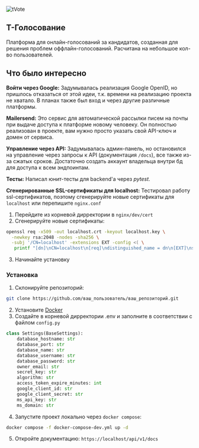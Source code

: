 ![tVote](https://i.ibb.co/5x24Qt9/Frame-12.png)

## Т-Голосование
Платформа для онлайн-голосований за кандидатов, созданная для решения проблем оффлайн-голосований. Расчитана на небольшое кол-во пользователей.  

## Что было интересно  
**Войти через Google:** Задумывалась реализация Google OpenID, но пришлось отказаться от этой идеи, т.к. времени на реализацию проекта не хватало. В планах также был вход и через другие различные платформы.  

**Mailersend:** Это сервис для автоматической рассылки писем на почты при выдаче доступа к платформе новому человеку. Он полностью реализован в проекте, вам нужно просто указать свой API-ключ и домен от сервиса.  

**Управление через API:** Задумывалась админ-панель, но остановился на управление через запросы к API (документация `/docs`), все также из-за сжатых сроков. Достаточно создать аккаунт владельца внутри бд для доступа к всем эндпоинтам.  

**Тесты:** Написал юнит-тесты для backend'a через *pytest*.  

**Сгенерированные SSL-сертификаты для localhost:** Тестировал работу ssl-сертификатов, поэтому сгенерируйте новые сертификаты для `localhost` или перепишите `nginx.conf`  
1. Перейдите из корневой дирректории в `nginx/dev/cert`
2. Сгенерируйте новые сертификаты:
```bash
openssl req -x509 -out localhost.crt -keyout localhost.key \
  -newkey rsa:2048 -nodes -sha256 \
  -subj '/CN=localhost' -extensions EXT -config <( \
   printf "[dn]\nCN=localhost\n[req]\ndistinguished_name = dn\n[EXT]\nsubjectAltName=DNS:localhost\nkeyUsage=digitalSignature\nextendedKeyUsage=serverAuth")
```
3. Начинайте установку

### Установка
1. Склонируйте репозиторий:
```bash
git clone https://github.com/ваш_пользователь/ваш_репозиторий.git
```  
2. Установите [Docker](https://www.docker.com/products/docker-desktop/)  
3. Создайте в корневой дирректории .env и заполните в соответствии с файлом `config.py`
```python
class Settings(BaseSettings):
    database_hostname: str
    database_port: str
    database_name: str
    database_username: str
    database_password: str
    owner_email: str
    secret_key: str
    algorithm: str
    access_token_expire_minutes: int
    google_client_id: str
    google_client_secret: str
    ms_api_key: str
    ms_domain: str
```
4. Запустите проект локально через `docker compose`:
```bash
docker compose -f docker-compose-dev.yml up -d
```
5. Откройте документацию: `https://localhost/api/v1/docs`
